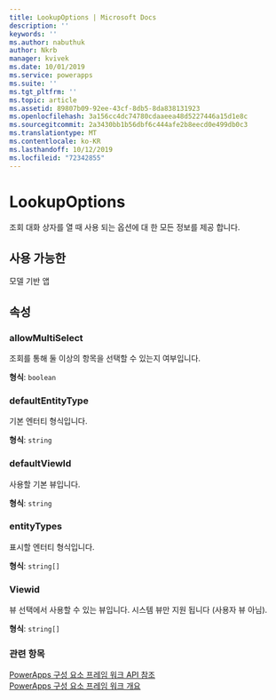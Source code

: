 ```yaml
---
title: LookupOptions | Microsoft Docs
description: ''
keywords: ''
ms.author: nabuthuk
author: Nkrb
manager: kvivek
ms.date: 10/01/2019
ms.service: powerapps
ms.suite: ''
ms.tgt_pltfrm: ''
ms.topic: article
ms.assetid: 89807b09-92ee-43cf-8db5-8da838131923
ms.openlocfilehash: 3a156cc4dc74780cdaaeea48d5227446a15d1e8c
ms.sourcegitcommit: 2a3430bb1b56dbf6c444afe2b8eecd0e499db0c3
ms.translationtype: MT
ms.contentlocale: ko-KR
ms.lasthandoff: 10/12/2019
ms.locfileid: "72342855"
---
```

# <a name="lookupoptions"></a>LookupOptions

조회 대화 상자를 열 때 사용 되는 옵션에 대 한 모든 정보를 제공 합니다.

## <a name="available-for"></a>사용 가능한 

모델 기반 앱

## <a name="properties"></a>속성

### <a name="allowmultiselect"></a>allowMultiSelect

조회를 통해 둘 이상의 항목을 선택할 수 있는지 여부입니다.

**형식**: `boolean`

### <a name="defaultentitytype"></a>defaultEntityType

기본 엔터티 형식입니다.

**형식**: `string`

### <a name="defaultviewid"></a>defaultViewId

사용할 기본 뷰입니다.

**형식**: `string`

### <a name="entitytypes"></a>entityTypes

표시할 엔터티 형식입니다.

**형식**: `string[]`

### <a name="viewids"></a>Viewid

뷰 선택에서 사용할 수 있는 뷰입니다. 시스템 뷰만 지원 됩니다 (사용자 뷰 아님).

**형식**: `string[]`


### <a name="related-topics"></a>관련 항목

[PowerApps 구성 요소 프레임 워크 API 참조](../reference/index.md)<br/>
[PowerApps 구성 요소 프레임 워크 개요](../overview.md)